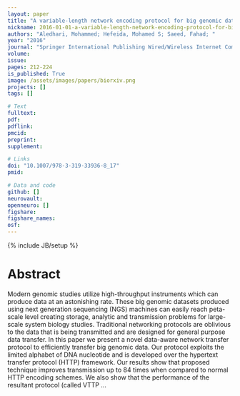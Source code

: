 ```yaml
---
layout: paper
title: "A variable-length network encoding protocol for big genomic data"
nickname: 2016-01-01-a-variable-length-network-encoding-protocol-for-big-genomic-data
authors: "Aledhari, Mohammed; Hefeida, Mohamed S; Saeed, Fahad; "
year: "2016"
journal: "Springer International Publishing Wired/Wireless Internet Communications: 14th IFIP WG 6.2 International Conference, WWIC 2016, Thessaloniki, Greece, May 25-27, 2016, Proceedings 14"
volume: 
issue:
pages: 212-224
is_published: True
image: /assets/images/papers/biorxiv.png
projects: []
tags: []

# Text
fulltext:
pdf:
pdflink:
pmcid:
preprint: 
supplement:

# Links
doi: "10.1007/978-3-319-33936-8_17"
pmid:

# Data and code
github: []
neurovault:
openneuro: []
figshare:
figshare_names:
osf:
---
```

{% include JB/setup %}

# Abstract

Modern genomic studies utilize high-throughput instruments which can produce data at an astonishing rate. These big genomic datasets produced using next generation sequencing (NGS) machines can easily reach peta-scale level creating storage, analytic and transmission problems for large-scale system biology studies. Traditional networking protocols are oblivious to the data that is being transmitted and are designed for general purpose data transfer. In this paper we present a novel data-aware network transfer protocol to efficiently transfer big genomic data. Our protocol exploits the limited alphabet of DNA nucleotide and is developed over the hypertext transfer protocol (HTTP) framework. Our results show that proposed technique improves transmission up to 84 times when compared to normal HTTP encoding schemes. We also show that the performance of the resultant protocol (called VTTP …
